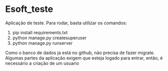 # Esoft_teste

Aplicação de teste. Para rodar, basta utilizar os comandos:  
1. pip install requirements.txt  
2. python manage.py createsuperuser  
3. python manage.py runserver  

Como o banco de dados ja está no github, não precisa de fazer migrate.  
Algumas partes da aplicação exigem que esteja logado para entrar, então, é necessário a criação de um usuario
